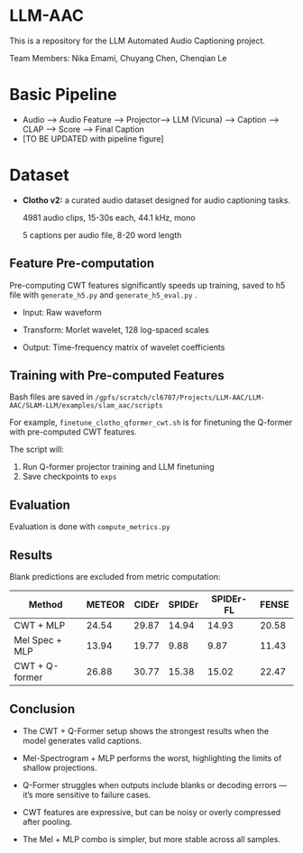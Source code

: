 # LLM-AAC

This is a repository for the LLM Automated Audio Captioning project.

Team Members: Nika Emami, Chuyang Chen, Chenqian Le

# Basic Pipeline

- Audio --> Audio Feature --> Projector--> LLM (Vicuna) --> Caption --> CLAP --> Score --> Final Caption
- [TO BE UPDATED with pipeline figure]
# Dataset
- **Clotho v2:** a curated audio dataset designed for audio captioning tasks.
  
  4981 audio clips, 15-30s each, 44.1 kHz, mono
  
  5 captions per audio file, 8-20 word length

## Feature Pre-computation
Pre-computing CWT features significantly speeds up training, saved to h5 file with `generate_h5.py` and `generate_h5_eval.py` .

- Input: Raw waveform

- Transform: Morlet wavelet, 128 log-spaced scales

- Output: Time-frequency matrix of wavelet coefficients

## Training with Pre-computed Features
Bash files are saved in `/gpfs/scratch/cl6707/Projects/LLM-AAC/LLM-AAC/SLAM-LLM/examples/slam_aac/scripts`

For example, `finetune_clotho_qformer_cwt.sh` is for finetuning the Q-former with pre-computed CWT features.

The script will:
1. Run Q-former projector training and LLM finetuning
2. Save checkpoints to `exps`

## Evaluation

Evaluation is done with `compute_metrics.py`

## Results
Blank predictions are excluded from metric computation:

| Method | METEOR | CIDEr | SPIDEr | SPIDEr-FL | FENSE |
|--------|---------|--------|---------|------------|--------|
| CWT + MLP | 24.54 | 29.87 | 14.94 | 14.93 | 20.58 |
| Mel Spec + MLP | 13.94 | 19.77 | 9.88 | 9.87 | 11.43 |
| CWT + Q-former | 26.88 | 30.77 | 15.38 | 15.02 | 22.47 |


## Conclusion

- The CWT + Q-Former setup shows the strongest results when the model generates valid captions.

- Mel-Spectrogram + MLP performs the worst, highlighting the limits of shallow projections.

- Q-Former struggles when outputs include blanks or decoding errors — it’s more sensitive to failure cases.

- CWT features are expressive, but can be noisy or overly compressed after pooling.

- The Mel + MLP combo is simpler, but more stable across all samples.

